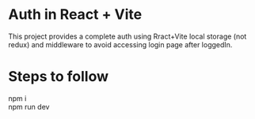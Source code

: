# Auth in React + Vite

This project provides a complete auth using Rract+Vite local storage (not redux) and middleware to avoid accessing login page after loggedIn.

<h1>Steps to follow</h1>
npm i <br/>
npm run dev

